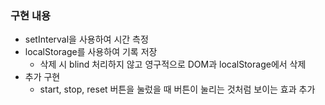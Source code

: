 ### 구현 내용

- setInterval을 사용하여 시간 측정
- localStorage를 사용하여 기록 저장
  - 삭제 시 blind 처리하지 않고 영구적으로 DOM과 localStorage에서 삭제
- 추가 구현
  - start, stop, reset 버튼을 눌렀을 때 버튼이 눌리는 것처럼 보이는 효과 추가
